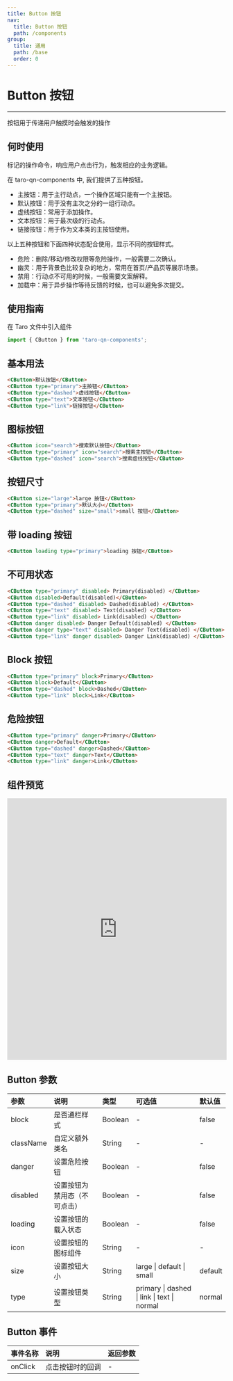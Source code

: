 ```yaml
---
title: Button 按钮
nav:
  title: Button 按钮
  path: /components
group:
  title: 通用
  path: /base
  order: 0
---
```


# Button 按钮

---

按钮用于传递用户触摸时会触发的操作

## 何时使用

标记的操作命令，响应用户点击行为，触发相应的业务逻辑。

在 taro-qn-components 中, 我们提供了五种按钮。

- 主按钮：用于主行动点，一个操作区域只能有一个主按钮。
- 默认按钮：用于没有主次之分的一组行动点。
- 虚线按钮：常用于添加操作。
- 文本按钮：用于最次级的行动点。
- 链接按钮：用于作为文本类的主按钮使用。

以上五种按钮和下面四种状态配合使用，显示不同的按钮样式。

- 危险：删除/移动/修改权限等危险操作，一般需要二次确认。
- 幽灵：用于背景色比较复杂的地方，常用在首页/产品页等展示场景。
- 禁用：行动点不可用的时候，一般需要文案解释。
- 加载中：用于异步操作等待反馈的时候，也可以避免多次提交。

## 使用指南

在 Taro 文件中引入组件

```js
import { CButton } from 'taro-qn-components';
```

## 基本用法

```html
<CButton>默认按钮</CButton>
<CButton type="primary">主按钮</CButton>
<CButton type="dashed">虚线按钮</CButton>
<CButton type="text">文本按钮</CButton>
<CButton type="link">链接按钮</CButton>
```

## 图标按钮

```html
<CButton icon="search">搜索默认按钮</CButton>
<CButton type="primary" icon="search">搜索主按钮</CButton>
<CButton type="dashed" icon="search">搜索虚线按钮</CButton>
```

## 按钮尺寸

```html
<CButton size="large">large 按钮</CButton>
<CButton type="primary">默认大小</CButton>
<CButton type="dashed" size="small">small 按钮</CButton>
```

## 带 loading 按钮

```html
<CButton loading type="primary">loading 按钮</CButton>
```

## 不可用状态

```html
<CButton type="primary" disabled> Primary(disabled) </CButton>
<CButton disabled>Default(disabled)</CButton>
<CButton type="dashed" disabled> Dashed(disabled) </CButton>
<CButton type="text" disabled> Text(disabled) </CButton>
<CButton type="link" disabled> Link(disabled) </CButton>
<CButton danger disabled> Danger Default(disabled) </CButton>
<CButton danger type="text" disabled> Danger Text(disabled) </CButton>
<CButton type="link" danger disabled> Danger Link(disabled) </CButton>
```

## Block 按钮

```html
<CButton type="primary" block>Primary</CButton>
<CButton block>Default</CButton>
<CButton type="dashed" block>Dashed</CButton>
<CButton type="link" block>Link</CButton>
```

## 危险按钮

```html
<CButton type="primary" danger>Primary</CButton>
<CButton danger>Default</CButton>
<CButton type="dashed" danger>Dashed</CButton>
<CButton type="text" danger>Text</CButton>
<CButton type="link" danger>Link</CButton>
```

## 组件预览

<iframe style="width:100%; height: 600px; border: 1px solid #ddd" src="https://ui.shuyun.com/example/#/pages/base/button/index"></iframe>

## Button 参数

| 参数      | 说明                         | 类型    | 可选值                                      | 默认值  |
| :-------- | :--------------------------- | :------ | :------------------------------------------ | :------ |
| block     | 是否通栏样式                 | Boolean | -                                           | false   |
| className | 自定义额外类名               | String  | -                                           | -       |
| danger    | 设置危险按钮                 | Boolean | -                                           | false   |
| disabled  | 设置按钮为禁用态（不可点击） | Boolean | -                                           | false   |
| loading   | 设置按钮的载入状态           | Boolean | -                                           | false   |
| icon      | 设置按钮的图标组件           | String  | -                                           | -       |
| size      | 设置按钮大小                 | String  | large \| default \| small                   | default |
| type      | 设置按钮类型                 | String  | primary \| dashed \| link \| text \| normal | normal  |

## Button 事件

| 事件名称 | 说明             | 返回参数 |
| :------- | :--------------- | :------- |
| onClick  | 点击按钮时的回调 | -        |
